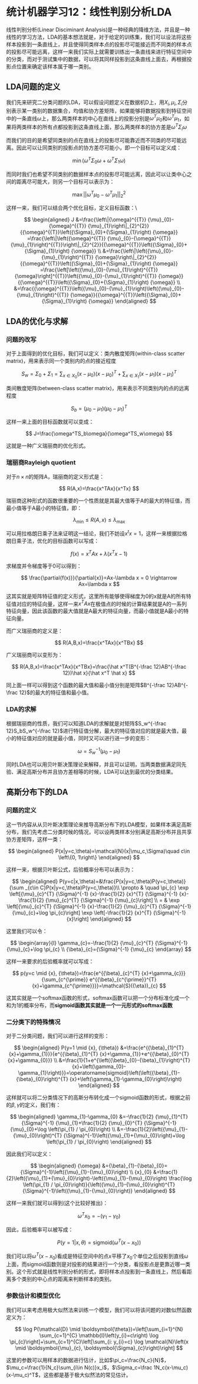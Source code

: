 # 统计机器学习12：线性判别分析LDA



线性判别分析(Linear Disciminant Analysis)是一种经典的降维方法，并且是一种线性的学习方法，LDA的基本想法就是，对于给定的训练集，我们可以设法将这些样本投影到一条直线上，并且使得同类样本点的投影尽可能接近而不同类的样本点的投影尽可能远离，这样一来我们实际上就需要训练出一条直线来进行特征空间中的分类，而对于测试集中的数据，可以将其同样投影到这条直线上面去，再根据投影点位置来确定该样本属于哪一类别。

LDA问题的定义
-------------

我们先来研究二分类问题的LDA，可以假设问题定义在数据机D上，用$X_i,\mu_i,\Sigma_i$分别表示某一类别的数据集合，均值和协方差矩阵，如果能够将数据投影到特征空间中的一条直线$\omega$上，那么两类样本的中心在直线上的投影分别是$\omega ^T \mu_0$和$\omega ^T \mu_1$，如果将两类样本的所有点都投影到这条直线上面，那么两类样本的协方差是$\omega ^T\Sigma_i\omega$

而我们的目的是希望同类别的点在直线上的投影尽可能靠近而不同类的尽可能远离。因此可以让同类别的投影点的协方差尽可能小，即一个目标可以定义成：

$$
\min \left(\omega ^T\Sigma_0\omega+\omega ^T\Sigma_1\omega\right)
$$

而同时我们也希望不同类别的数据样本点的投影尽可能远离，因此可以让类中心之间的距离尽可能大，则另一个目标可以表示为：

$$
\max ||\omega ^T \mu_0-\omega ^T \mu_1||^2_2
$$

这样一来，我们可以结合两个优化目标，定义目标函数：\

$$
\begin{aligned}
        J &=\frac{\left\|{\omega}^{{T}} {\mu}_{0}-{\omega}^{{T}} {\mu}_{1}\right\|_{2}^{2}}{{\omega}^{{T}}\left({\Sigma}_{0}+{\Sigma}_{1}\right) {\omega}} 
        =\frac{\left\|\left({\omega}^{{T}} {\mu}_{0}-{\omega}^{{T}} {\mu}_{1}\right)^{{T}}\right\|_{2}^{2}}{{\omega}^{{T}}\left({\Sigma}_{0}+{\Sigma}_{1}\right) {\omega}} \\
        &=\frac{\left\|\left({\mu}_{0}-{\mu}_{1}\right)^{{T}} {\omega}\right\|_{2}^{2}}{{\omega}^{{T}}\left({\Sigma}_{0}+{\Sigma}_{1}\right) {\omega}} 
        =\frac{\left[\left({\mu}_{0}-{\mu}_{1}\right)^{{T}} {\omega}\right]^{{T}}\left({\mu}_{0}-{\mu}_{1}\right)^{{T}} {\omega}}{{\omega}^{{T}}\left({\Sigma}_{0}+{\Sigma}_{1}\right) {\omega}} \\
        &=\frac{{\omega}^{{T}}\left({\mu}_{0}-{\mu}_{1}\right)\left({\mu}_{0}-{\mu}_{1}\right)^{{T}} {\omega}}{{\omega}^{{T}}\left({\Sigma}_{0}+{\Sigma}_{1}\right) {\omega}}
    \end{aligned}
$$


LDA的优化与求解
---------------

### 问题的改写

对于上面得到的优化目标，我们可以定义：类内散度矩阵(within-class scatter matrix)，用来表示同一个类别内的点的接近程度

$$
S_w=\Sigma_0+\Sigma_1=\sum_{x\in X_0}(x-\mu_0)(x-\mu_0)^T+\sum_{x\in X_1}(x-\mu_1)(x-\mu_1)^T
$$

类间散度矩阵(between-class scatter matrix)，用来表示不同类别内的点的远离程度

$$
S_b=(\mu_0-\mu_1)(\mu_0-\mu_1)^T
$$

这样一来上面的目标函数就可以变成：

$$
J=\frac{\omega^TS_b\omega}{\omega^TS_w\omega}
$$

这就是一种广义瑞丽商的优化形式。

### 瑞丽商Rayleigh quotient

对于$n\times n$的矩阵A，瑞丽商的定义形式是：

$$
R(A,x)=\frac{x^TAx}{x^Tx}
$$

瑞丽商这种形式的函数很重要的一个性质就是其最大值等于A的最大的特征值，而最小值等于A最小的特征值，即：

$$
\lambda_{\min}\le R(A,x)\le\lambda_{\max}
$$

可以用拉格朗日乘子法来证明这一结论，我们不妨设$x^tx=1$，这样一来根据拉格朗日乘子法，优化的目标函数可以写成：

$$
f(x)=x^TAx+\lambda(x^Tx-1)
$$

求梯度并令梯度等于0可以得到：

$$
\frac{\partial{f(x)}}{\partial{x}}=Ax-\lambda x = 0 \rightarrow Ax=\lambda x
$$

这其实就是矩阵特征值的定义形式，这里所有能够使得梯度为0的x就是A的所有特征值对应的特征向量，这样一来$x^TAx$在极值点的时候的计算结果就是A的一系列特征向量，因此该函数的最大值就是A最大的特征向量，而最小值就是A最小的特征向量。

而广义瑞丽商的定义是：

$$
R(A,B,x)=\frac{x^TAx}{x^TBx}
$$

广义瑞丽商可以变形为：

$$
R(A,B,x)=\frac{x^TAx}{x^TBx}=\frac{\hat x^T(B^{-\frac 12}AB^{-\frac 12})\hat x}{\hat x^T \hat x}
$$

同上面一样可以得到这个函数的最大值和最小值分别是矩阵$B^{-\frac 12}AB^{-\frac 12}$的最大的特征值和最小值。

### LDA的求解

根据瑞丽商的性质，我们可以知道LDA的求解就是对矩阵$S_w^{-\frac 12}S_bS_w^{-\frac 12}$进行特征值分解，最大的特征值对应的就是最大值，最小的特征值对应的就是最小值，同时又可以进行进一步的变形：

$$
\omega = S_w^{-1}(\mu_0-\mu_1)
$$

同时LDA也可以用贝叶斯决策理论来解释，并且可以证明，当两类数据满足同先验、满足高斯分布并且协方差相等的时候，LDA可以达到最优的分类结果。

高斯分布下的LDA
---------------

### 问题的定义

这一节内容从从贝叶斯决策理论来推导高斯分布下的LDA模型，如果样本满足高斯分布，我们先考虑二分类时候的情况，可以设两类样本分别满足高斯分布并且共享协方差矩阵，这样一类：

$$
\begin{aligned}
        P(x|y=c,\theta)=\mathcal{N}(x|\mu_c,\Sigma)\quad c\in \left\{0, 1\right\}
    \end{aligned}
$$

这样一来，根据贝叶斯公式，后验概率分布可以表示为：

$$
\begin{aligned}
        P(y=c|x,\theta)=&\frac{P(x|y=c,\theta)P(y=c,\theta)}{\sum _{c\in C}P(x|y=c,\theta)P(y=c,\theta)}\\
        \propto & \quad \pi_{c} \exp \left[{\mu}_{c}^{T} {\Sigma}^{-1} {x}-\frac{1}{2} {x}^{T} {\Sigma}^{-1} {x}-\frac{1}{2} {\mu}_{c}^{T} {\Sigma}^{-1} {\mu}_{c}\right] \\
        = & \exp \left[{\mu}_{c}^{T} {\Sigma}^{-1} {x}-\frac{1}{2} {\mu}_{c}^{T} {\Sigma}^{-1} {\mu}_{c}+\log \pi_{c}\right] \exp \left[-\frac{1}{2} {x}^{T} {\Sigma}^{-1} {x}\right]
    \end{aligned}
$$

这里我们可以令： 

$$
\begin{array}{l}
        \gamma_{c}=-\frac{1}{2} {\mu}_{c}^{T} {\Sigma}^{-1} {\mu}_{c}+\log \pi_{c} \\
        {\beta}_{c}={\Sigma}^{-1} {\mu}_{c}
    \end{array}
$$

这样一来要求的后验概率就可以写成：

$$
p(y=c \mid {x}, {\theta})=\frac{e^{{\beta}_{c}^{T} {x}+\gamma_{c}}}{\sum_{c^{\prime}} e^{{\beta}_{c^{\prime}}^{T} {x}+\gamma_{c^{\prime}}}}=\mathcal{S}({\eta})_{c}
$$

这其实就是一个softmax函数的形式，softmax函数可以把一个分布标准化成一个和为1的概率分布，而**sigmoid函数其实就是一个一元形式的softmax函数**



### 二分类下的特殊情况

对于二分类问题，我们可以进行这样的变形： 

$$
\begin{aligned}
        P(y=1 \mid {x}, {\theta}) &=\frac{e^{{\beta}_{1}^{T} {x}+\gamma_{1}}}{e^{{\beta}_{1}^{T} {x}+\gamma_{1}}+e^{{\beta}_{0}^{T} {x}+\gamma_{0}}} \\
        &=\frac{1}{1+e^{\left({\beta}_{0}-{\beta}_{1}\right)^{T} {x}+\left(\gamma_{0}-\gamma_{1}\right)}}=\operatorname{sigmoid}\left(\left({\beta}_{1}-{\beta}_{0}\right)^{T} {x}+\left(\gamma_{1}-\gamma_{0}\right)\right)
        \end{aligned}
$$

这样就可以将二分类情况下的高斯分布转化成一个sigmoid函数的形式，根据之前的$\beta,\gamma$的定义，我们有：

$$
\begin{aligned}
        \gamma_{1}-\gamma_{0} &=-\frac{1}{2} {\mu}_{1}^{T} {\Sigma}^{-1} {\mu}_{1}+\frac{1}{2} {\mu}_{0}^{T} {\Sigma}^{-1} {\mu}_{0}+\log \left(\pi_{1} / \pi_{0}\right) \\
        &=-\frac{1}{2}\left({\mu}_{1}-{\mu}_{0}\right)^{T} {\Sigma}^{-1}\left({\mu}_{1}+{\mu}_{0}\right)+\log \left(\pi_{1} / \pi_{0}\right)
    \end{aligned}
$$

因此我们可以定义： 

$$
\begin{aligned}
        {\omega} &={\beta}_{1}-{\beta}_{0}={\Sigma}^{-1}\left({\mu}_{1}-{\mu}_{0}\right) \\
        {x}_{0} &=\frac{1}{2}\left({\mu}_{1}+{\mu}_{0}\right)-\left({\mu}_{1}-{\mu}_{0}\right) \frac{\log \left(\pi_{1} / \pi_{0}\right)}{\left({\mu}_{1}-{\mu}_{0}\right)^{T} {\Sigma}^{-1}\left({\mu}_{1}-{\mu}_{0}\right)}
    \end{aligned}
$$

这样一来我们就可以得到(这个比较好推出)：

$$
\omega^Tx_0=-(\gamma_1-\gamma_0)
$$

因此，后验概率可以被写成：

$$
P(y=1|x,\theta)=\text{sigmoid}(\omega^T(x-x_0))
$$

我们可以将$\omega^T(x-x_0)$看成是特征空间中的点$x$平移了$x_0$个单位之后投影到直线$\omega$上面，而sigmoid函数则是对投影的结果进行一个分类，看投影点是更靠近哪一类别。这个形式就是线性判别分析的形式，即将样本点投影到一条直线上，然后看距离多个类别的中心点的距离来判断样本的类别。

### 参数估计和模型优化

我们可以来考虑用极大似然法来训练一个模型，我们可以将该问题的对数似然函数定义为：

$$
\log P(\mathcal{D} \mid \boldsymbol{\theta})=\left[\sum_{i=1}^{N} \sum_{c=1}^{C} \mathbb{I}\left(y_{i}=c\right) \log \pi_{c}\right]+\sum_{c=1}^{C}\left[\sum_{i: y_{i}=c} \log \mathcal{N}\left(x \mid \boldsymbol{\mu}_{c}, \boldsymbol{\Sigma}_{c}\right)\right]
$$

这里的参数可以用样本的数据进行估计，比如$\pi_c=\frac{N_c}{N}$，$\mu_c=\frac{1}{N_c}\sum_{i\in N(c)}x_i$，$\Sigma_c=\frac 1N_c(x-\mu_c)(x-\mu_c)^T$，这些都是基于极大似然法的常见估计。



